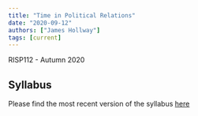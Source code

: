 ```yaml
---
title: "Time in Political Relations"
date: "2020-09-12"
authors: ["James Hollway"]
tags: [current]
---
```


RISP112 - Autumn 2020

## Syllabus

Please find the most recent version of the syllabus [here](RISP112_Syllabus_2020_v2.0.pdf)
